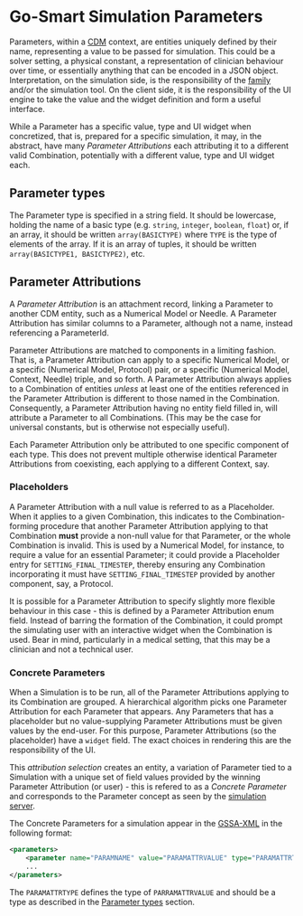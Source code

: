 # Go-Smart Simulation Parameters

Parameters, within a [CDM](cdm/overview.md) context, are entities uniquely
defined by their name, representing a value to be passed for simulation. This
could be a solver setting, a physical constant, a representation of clinician
behaviour over time, or essentially anything that can be encoded in a JSON
object. Interpretation, on the simulation side, is the responsibility of the
[family](families.md) and/or the simulation tool. On the client side, it is the
responsibility of the UI engine to take the value and the widget definition and form a
useful interface.

While a Parameter has a specific value, type and UI widget when concretized, that is,
prepared for
a specific simulation, it may, in the abstract, have many *Parameter Attributions*
each attributing it to a different valid Combination, potentially with a different value,
type and UI widget each.

## Parameter types

The Parameter type is specified in a string field. It should be lowercase,
holding the name of a basic type (e.g. `string`, `integer`, `boolean`, `float`)
or, if an array, it should be written `array(BASICTYPE)` where `TYPE` is
the type of elements of the array. If it is an array of tuples, it should be
written `array(BASICTYPE1, BASICTYPE2)`, etc.

## Parameter Attributions

A *Parameter Attribution*
is an attachment record, linking a Parameter to another CDM entity, such as a
Numerical Model or Needle. A Parameter Attribution has similar columns to a
Parameter, although not a name, instead referencing a ParameterId.

Parameter Attributions are matched to components in a limiting fashion. That is, a
Parameter Attribution can apply to a specific Numerical Model, or a specific
(Numerical Model, Protocol) pair, or a specific (Numerical Model, Context, Needle)
triple, and so forth. A Parameter Attribution always applies to a Combination of
entities *unless* at least one of the entities referenced in the Parameter
Attribution is different
to those named in the Combination. Consequently, a Parameter Attribution
having no entity field filled in, will attribute a Parameter to all Combinations. (This may
be the case for universal constants, but is otherwise not especially useful).

Each Parameter Attribution only be attributed to one specific component of
each type. This does not prevent multiple otherwise identical Parameter
Attributions from coexisting, each applying to a different Context, say.

### Placeholders

A Parameter Attribution with a null value is referred to as a Placeholder. When
it applies to a given Combination, this
indicates to the Combination-forming procedure that another Parameter
Attribution applying to that Combination **must** provide a non-null value for that
Parameter, or the whole Combination is invalid. This is used by a Numerical
Model, for instance, to require a value for an essential Parameter; it could
provide a Placeholder entry for `SETTING_FINAL_TIMESTEP`, thereby ensuring any
Combination incorporating it must have `SETTING_FINAL_TIMESTEP` provided by
another component, say, a Protocol.

It is possible for a Parameter Attribution to specify slightly more flexible
behaviour in this case - this is defined by a Parameter Attribution enum field.
Instead of barring the formation of the Combination, it could prompt the
simulating user with an interactive widget when the Combination is used. Bear in
mind, particularly in a medical setting, that this may be a clinician and not a
technical user.

### Concrete Parameters

When a Simulation is to be run, all of the Parameter Attributions applying to
its Combination
are grouped. A hierarchical algorithm picks one Parameter Attribution for each
Parameter that appears. Any Parameters that has a placeholder but no
value-supplying Parameter Attributions must be given values by the end-user. For
this purpose, Parameter Attributions (so the placeholder) have a `widget` field.
The exact choices in rendering this are the responsibility of the UI.

This *attribution selection* creates an entity, a variation of
Parameter tied to a Simulation with a unique set of field values provided by the
winning Parameter Attribution (or user) - this is refered to as a *Concrete
Parameter* and corresponds to the Parameter concept as seen by the [simulation
server](server/overview.md).

The Concrete Parameters for a simulation appear in the [GSSA-XML](gssa-xml.md)
in the following format:

```xml
<parameters>
    <parameter name="PARAMNAME" value="PARAMATTRVALUE" type="PARAMATTRTYPE" />
    ...
</parameters>
```

The `PARAMATTRTYPE` defines the type of `PARRAMATTRVALUE` and should be a type
as described in the [Parameter types](#parameter-types) section.
